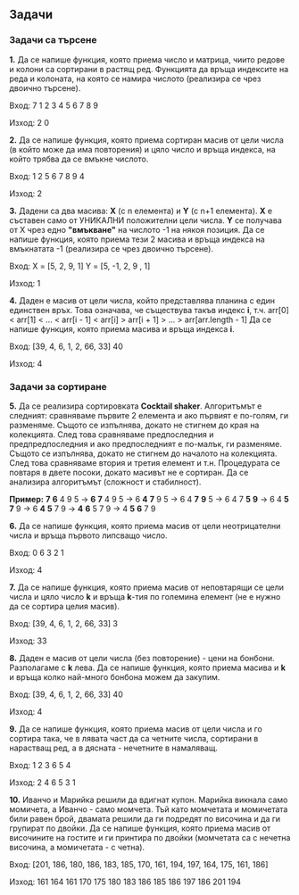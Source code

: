 
## Задачи 
### Задачи са търсене

**1.** Да се напише функция, която приема число и матрица, чиито редове и колони са сортирани в растящ ред. Функцията да връща индексите на реда и колоната, на която се намира числото (реализира се чрез двоично търсене).

Вход:
7
1 2 3 
4 5 6
7 8 9

Изход:
2 0

**2.** Да се напише функция, която приема сортиран масив   от цели числа (в който може да има повторения) и цяло число и връща индекса, на който трябва да се вмъкне числото.

Вход:
1 2 5 6 7 8 9
4

Изход:
2

**3.** Дадени са два масива:  **X**  (с n елемента) и  **Y**  (с n+1 елемента). **X**  е съставен само от УНИКАЛНИ положителни цели числа. **Y**  се получава от X чрез едно  **"вмъкване"**  на числото -1 на някоя позиция. Да се напише функция, която приема тези 2 масива и връща индекса на вмъкнатата -1 (реализира се чрез двоично търсене).

Вход:
X = [5, 2, 9, 1]
Y = [5, -1, 2, 9 , 1]

Изход:
1

**4.** Даден е масив от цели числа, който представлява планина с един единствен връх. Това означава, че съществува такъв индекс **i**,  т.ч. 
arr[0] < arr[1] < ... < arr[i - 1] < arr[i] > arr[i + 1] > ... > arr[arr.length - 1]
Да се напише функция, която приема масива и връща индекса **i**.

Вход:
[39, 4, 6, 1, 2, 66, 33]
40

Изход:
4

### Задачи за сортиране

**5.** Да се реализира сортировката **Cocktail shaker**. Алгоритъмът е следният: сравняваме първите 2 елемента и ако първият е по-голям, ги разменяме. Същото се изпълнява, докато не стигнем до края на колекцията. След това сравняваме предпоследния и предпредпоследния и ако предпоследният е по-малък, ги разменяме. Същото се изпълнява, докато не стигнем до началото на колекцията. След това  сравняваме втория и третия елемент и т.н. Процедурата се повтаря в двете посоки, докато масивът не е сортиран. 
Да се анализира алгоритъмът (сложност и стабилност).

**Пример:**
**7** **6** 4 9 5 -> **6** **7** 4 9 5 -> 6 **4** **7** 9 5 -> 
6 4 **7** **9** 5 -> 6 4 7 **5** **9** -> 
6 4 **5** **7** 9 ->  6 **4** **5** 7 9 -> **4** **6** 5 7 9 ->
4 **5** **6** 7 9 

**6.** Да се напише функция, която приема масив от цели неотрицателни числа и връща първото липсващо число.

Вход:
0 6 3 2 1

Изход:
4

**7.** Да се напише функция, която приема масив от неповтарящи се цели числа и цяло число **k** и връща **k**-тия по големина елемент (не е нужно да се сортира целия масив).

Вход:
[39, 4, 6, 1, 2, 66, 33]
3

Изход:
33

**8.** Даден е масив от цели числа (без повторение) - цени на бонбони. Разполагаме с **k** лева. Да се напише функция, която приема масива и **k** и връща колко най-много бонбона можем да закупим.

Вход:
[39, 4, 6, 1, 2, 66, 33]
40

Изход:
4

**9.** Да се напише функция, която приема масив от цели числа и го сортира така, че в лявата част да са четните числа, сортирани в нарастващ ред, а в дясната - нечетните в намаляващ.

Вход:
1 2 3 6 5 4

Изход:
2 4 6 5 3 1


**10.** Иванчо и Марийка решили да вдигнат купон. Марийка викнала само момичета, а Иванчо - само момчета. Тъй като момчетата и момичетата били равен брой, двамата решили да ги подредят по височина и да ги групират по двойки. Да се напише функция, която приема масив от височините на гостите и ги принтира по двойки (момчетата са с нечетна височина, а момичетата - с четна).

Вход:
[201, 186, 180, 186, 183, 185, 170, 161, 194, 197, 164, 175, 161, 186]

Изход:
161 164
161 170
175 180
183 186
185 186
197 186
201 194


